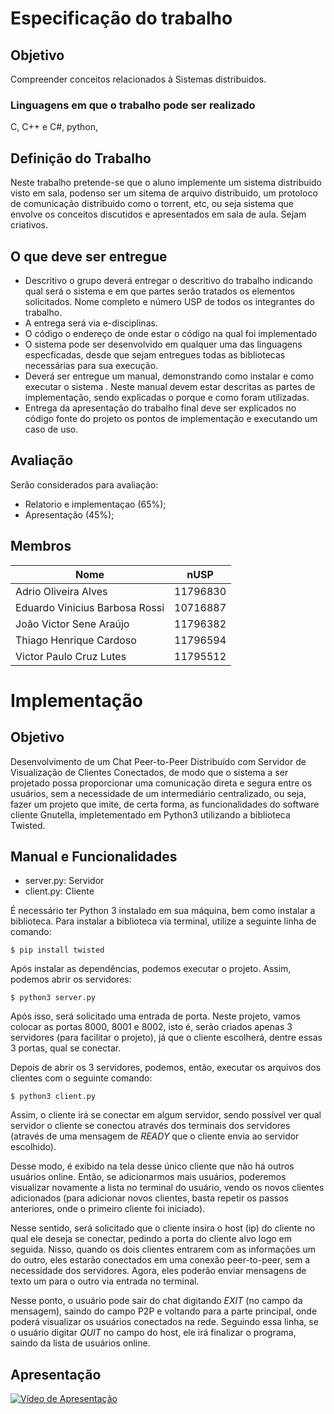 # Especificação do trabalho

## Objetivo
Compreender conceitos relacionados à Sistemas distribuidos.

### Linguagens em que o trabalho pode ser realizado
C, C++ e C#, python,

## Definição do Trabalho
Neste trabalho pretende-se que o aluno implemente um sistema distribuido visto em sala,
podenso ser um sitema de arquivo distribuido, um protoloco de comunicação distribuido
como o torrent, etc, ou seja sistema que envolve os conceitos discutidos e apresentados em
sala de aula. Sejam criativos.

## O que deve ser entregue
- Descritivo o grupo deverá entregar o descritivo do trabalho indicando qual
será o sistema e em que partes serão tratados os elementos solicitados.
Nome completo e número USP de todos os integrantes do trabalho.
- A entrega será via e-disciplinas.
- O código o endereço de onde estar o código na qual foi
implementado
- O sistema pode ser desenvolvido em qualquer uma das linguagens
especficadas, desde que sejam entregues todas as bibliotecas
necessárias para sua execução.
- Deverá ser entregue um manual, demonstrando como instalar e como
executar o sistema . Neste manual devem estar descritas as partes de
implementação, sendo explicadas o porque e como foram utilizadas.
- Entrega da apresentação do trabalho final deve ser explicados no
código fonte do projeto os pontos de implementação e executando
um caso de uso.

## Avaliação
Serão considerados para avaliação:
- Relatorio e implementaçao (65%);
- Apresentação (45%);

## Membros

| Nome                           | nUSP     |
|--------------------------------|----------|
| Adrio Oliveira Alves           | 11796830 |
| Eduardo Vinicius Barbosa Rossi | 10716887 |
| João Victor Sene Araújo        | 11796382 |
| Thiago Henrique Cardoso        | 11796594 |
| Victor Paulo Cruz Lutes        | 11795512 |

# Implementação

## Objetivo

Desenvolvimento de um Chat Peer-to-Peer Distribuído com Servidor de Visualização de Clientes Conectados, de modo que o sistema a ser projetado possa proporcionar uma comunicação direta e segura entre os usuários, sem a necessidade de um intermediário centralizado, ou seja, fazer um projeto que imite, de certa forma, as funcionalidades do software cliente Gnutella, impletementado em Python3 utilizando a biblioteca Twisted.

## Manual e Funcionalidades

- server.py: Servidor
- client.py: Cliente

É necessário ter Python 3 instalado em sua máquina, bem como instalar a biblioteca. Para instalar a biblioteca via terminal, utilize a seguinte linha de comando:

```console
$ pip install twisted
```

Após instalar as dependências, podemos executar o projeto. Assim, podemos abrir os servidores:

```console
$ python3 server.py
```

Após isso, será solicitado uma entrada de porta. Neste projeto, vamos colocar as portas 8000, 8001 e 8002, isto é, serão criados apenas 3 servidores (para facilitar o projeto), já que o cliente escolherá, dentre essas 3 portas, qual se conectar.

Depois de abrir os 3 servidores, podemos, então, executar os arquivos dos clientes com o seguinte comando:

```console
$ python3 client.py
```

Assim, o cliente irá se conectar em algum servidor, sendo possível ver qual servidor o cliente se conectou através dos terminais dos servidores (através de uma mensagem de $READY$ que o cliente envia ao servidor escolhido).

Desse modo, é exibido na tela desse único cliente que não há outros usuários online. Então, se adicionarmos mais usuários, poderemos visualizar novamente a lista no terminal do usuário, vendo os novos clientes adicionados (para adicionar novos clientes, basta repetir os passos anteriores, onde o primeiro cliente foi iniciado).

Nesse sentido, será solicitado que o cliente insira o host (ip) do cliente no qual ele deseja se conectar, pedindo a porta do cliente alvo logo em seguida. Nisso, quando os dois clientes entrarem com as informações um do outro, eles estarão conectados em uma conexão peer-to-peer, sem a necessidade dos servidores. Agora, eles poderão enviar mensagens de texto um para o outro via entrada no terminal.

Nesse ponto, o usuário pode sair do chat digitando $EXIT$ (no campo da mensagem), saindo do campo P2P e voltando para a parte principal, onde poderá visualizar os usuários conectados na rede. Seguindo essa linha, se o usuário digitar $QUIT$ no campo do host, ele irá finalizar o programa, saindo da lista de usuários online.

## Apresentação

[![Vídeo de Apresentação](https://img.youtube.com/vi/SoLleqpqE2w/0.jpg)](https://www.youtube.com/watch?v=SoLleqpqE2w)